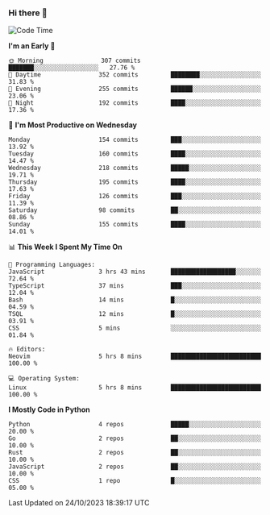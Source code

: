 ### Hi there 👋
<!--START_SECTION:waka-->
![Code Time](http://img.shields.io/badge/Code%20Time-191%20hrs%2016%20mins-blue)

**I'm an Early 🐤** 

```text
🌞 Morning                307 commits         ███████░░░░░░░░░░░░░░░░░░   27.76 % 
🌆 Daytime                352 commits         ████████░░░░░░░░░░░░░░░░░   31.83 % 
🌃 Evening                255 commits         ██████░░░░░░░░░░░░░░░░░░░   23.06 % 
🌙 Night                  192 commits         ████░░░░░░░░░░░░░░░░░░░░░   17.36 % 
```
📅 **I'm Most Productive on Wednesday** 

```text
Monday                   154 commits         ███░░░░░░░░░░░░░░░░░░░░░░   13.92 % 
Tuesday                  160 commits         ████░░░░░░░░░░░░░░░░░░░░░   14.47 % 
Wednesday                218 commits         █████░░░░░░░░░░░░░░░░░░░░   19.71 % 
Thursday                 195 commits         ████░░░░░░░░░░░░░░░░░░░░░   17.63 % 
Friday                   126 commits         ███░░░░░░░░░░░░░░░░░░░░░░   11.39 % 
Saturday                 98 commits          ██░░░░░░░░░░░░░░░░░░░░░░░   08.86 % 
Sunday                   155 commits         ████░░░░░░░░░░░░░░░░░░░░░   14.01 % 
```


📊 **This Week I Spent My Time On** 

```text
💬 Programming Languages: 
JavaScript               3 hrs 43 mins       ██████████████████░░░░░░░   72.64 % 
TypeScript               37 mins             ███░░░░░░░░░░░░░░░░░░░░░░   12.04 % 
Bash                     14 mins             █░░░░░░░░░░░░░░░░░░░░░░░░   04.59 % 
TSQL                     12 mins             █░░░░░░░░░░░░░░░░░░░░░░░░   03.91 % 
CSS                      5 mins              ░░░░░░░░░░░░░░░░░░░░░░░░░   01.84 % 

🔥 Editors: 
Neovim                   5 hrs 8 mins        █████████████████████████   100.00 % 

💻 Operating System: 
Linux                    5 hrs 8 mins        █████████████████████████   100.00 % 
```

**I Mostly Code in Python** 

```text
Python                   4 repos             █████░░░░░░░░░░░░░░░░░░░░   20.00 % 
Go                       2 repos             ██░░░░░░░░░░░░░░░░░░░░░░░   10.00 % 
Rust                     2 repos             ██░░░░░░░░░░░░░░░░░░░░░░░   10.00 % 
JavaScript               2 repos             ██░░░░░░░░░░░░░░░░░░░░░░░   10.00 % 
CSS                      1 repo              █░░░░░░░░░░░░░░░░░░░░░░░░   05.00 % 
```




 Last Updated on 24/10/2023 18:39:17 UTC
<!--END_SECTION:waka-->

<!--
**YoganshSharma/YoganshSharma** is a ✨ _special_ ✨ repository because its `README.md` (this file) appears on your GitHub profile.

Here are some ideas to get you started:

- 🔭 I’m currently working on ...
- 🌱 I’m currently learning ...
- 👯 I’m looking to collaborate on ...
- 🤔 I’m looking for help with ...
- 💬 Ask me about ...
- 📫 How to reach me: ...
- 😄 Pronouns: ...
- ⚡ Fun fact: ...
-->
